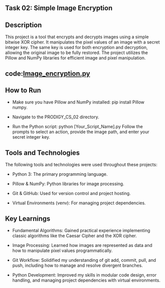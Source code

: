 
## Task 02: Simple Image Encryption
## Description

This project is a tool that encrypts and decrypts images using a simple bitwise XOR cipher. It manipulates the pixel values of an image with a secret integer key. The same key is used for both encryption and decryption, allowing the original image to be fully restored. The project utilizes the Pillow and NumPy libraries for efficient image and pixel manipulation.

## code:[Image_encryption.py](https://github.com/cyber-agentberry/Prodigy_InfoTech/blob/a186319804f6fe355a95329d3b9b38ff8983789d/PRODIGY_CS_02/Image_encryption.py)

## How to Run

- Make sure you have Pillow and NumPy installed: pip install Pillow numpy.

- Navigate to the PRODIGY_CS_02 directory.

- Run the Python script:
python [Your_Script_Name].py
Follow the prompts to select an action, provide the image path, and enter your secret integer key.

## Tools and Technologies
The following tools and technologies were used throughout these projects:

- Python 3: The primary programming language.

- Pillow & NumPy: Python libraries for image processing.

- Git & GitHub: Used for version control and project hosting.

- Virtual Environments (venv): For managing project dependencies.

## Key Learnings
- Fundamental Algorithms: Gained practical experience implementing classic algorithms like the Caesar Cipher and the XOR cipher.

- Image Processing: Learned how images are represented as data and how to manipulate pixel values programmatically.

- Git Workflow: Solidified my understanding of git add, commit, pull, and push, including how to manage and resolve divergent branches.

- Python Development: Improved my skills in modular code design, error handling, and managing project dependencies with virtual environments.

